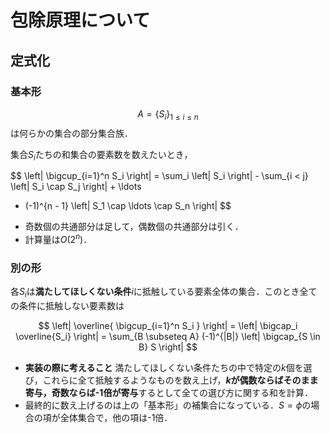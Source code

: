 # 包除原理について

## 定式化

### 基本形

$$ A = \{ S_i \}_{1 \leq i \leq n} $$
は何らかの集合の部分集合族．

集合$S_i$たちの和集合の要素数を数えたいとき，

$$
\left| \bigcup_{i=1}^n S_i \right|
= \sum_i  \left| S_i \right| - \sum_{i < j} \left| S_i \cap S_j \right| + \ldots 
+ (-1)^{n - 1} \left| S_1 \cap \ldots \cap S_n \right|
$$

- 奇数個の共通部分は足して，偶数個の共通部分は引く．
- 計算量は$O(2^n)$．

### 別の形

各$S_i$は**満たしてほしくない条件**$i$に抵触している要素全体の集合．このとき全ての条件に抵触しない要素数は

$$
\left| \overline{ \bigcup_{i=1}^n S_i } \right|
= \left| \bigcap_i \overline{S_i} \right|
= \sum_{B \subseteq A} (-1)^{|B|} \left| \bigcap_{S \in B} S \right|
$$

- **実装の際に考えること** 満たしてほしくない条件たちの中で特定の$k$個を選び，これらに全て抵触するようなものを数え上げ，**$k$が偶数ならばそのまま寄与，奇数ならば-1倍が寄与**するとして全ての選び方に関する和を計算．
- 最終的に数え上げるのは上の「基本形」の補集合になっている．$S=\phi$の場合の項が全体集合で，他の項は-1倍．
